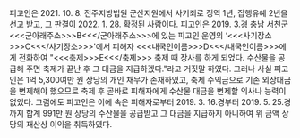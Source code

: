 피고인은 2021. 10. 8. 전주지방법원 군산지원에서 사기죄로 징역 1년, 집행유예 2년을 선고 받고, 그 판결이 2022. 1. 28. 확정된 사람이다.
피고인은 2019. 3.경 충남 서천군 <<<군아래주소>>>B<<</군아래주소>>>에 있는 피고인 운영의 ‘<<<사기장소>>>C<<</사기장소>>>'에서 피해자 <<<내국인이름>>>D<<</내국인이름>>>에게 전화하여 "<<<축제>>>E<<</축제>>> 축제 때 장사를 하게 되었다. 수산물을 공급해 주면 축제가 끝난 후 그 대금을 지급하겠다."라고 거짓말 하였다.
그러나 사실 피고인은 1억 5,300여만 원 상당의 개인 채무가 존재하였고, 축제 수익금으로 기존 외상대금을 변제해야 했으므로 축제 후 곧바로 피해자에게 수산물 대금을 변제할 의사나 능력이 없었다.
그럼에도 피고인은 이에 속은 피해자로부터 2019. 3. 16.경부터 2019. 5. 25.경까지 합계 991만 원 상당의 수산물을 공급받고 그 대금을 지급하지 아니하여 위 금액 상당의 재산상 이익을 취득하였다.